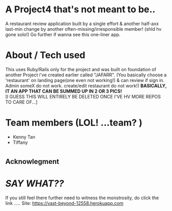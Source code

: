 # A Project4 that's not meant to be..
A restaurant review application built by a single effort & another half-axx last-min change by another often-missing/irresponsible member!  (shld hv gone solo!)
Go further if wanna see this one-liner app. 

# About / Tech used
This uses Ruby/Rails only for the project and was built on foundation of another Project i've created earlier called "JAFARR".
(You basically choose a 'restaurant' on landing page(one even not working!) & can review if sign in. Admin someX do not work.
create/edit restaurant do not work!)  <b> BASICALLY, IT AN APP THAT CAN BE SUMMED UP IN 2 OR 3 PICS! </b> <br />
[I GUESS THIS WILL ENTIRELY BE DELETED ONCE I'VE HV MORE REPOS TO CARE OF...]

# Team members (LOL! ...team? )
 - Kenny Tan
 - Tiffany

# <h2>Acknowlegment </h2>
<h1><i> SAY WHAT?? </i></h1>

If you still feel there further need to witness the monstrosity, do click the link .....
Site: https://vast-beyond-12558.herokuapp.com
